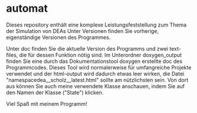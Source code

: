 # automat
 Dieses repository enthält eine komplexe Leistungsfeststellung zum Thema der Simulation von DEAs
 Unter Versionen finden Sie vorherige, eigenständige Versionen des Programmes.
 
 Unter doc finden Sie die aktuelle Version des Programms und zwei text-files, die für dessen Funktion nötig sind.
 Im Unterordner doxygen_output finden Sie eine durch das Dokumentationstool doxygen erstellte doc des Programmcodes.
 Dieses Tool wird normalerweise für umfangreiche Projekte verwendet und der html-output wird dadurch etwas leer wirken,
 die Datei "namespacedea__scholz__latest.html" sollte am nützlichsten sein. Von dort aus können Sie auch meine verwendete
 Klasse anschauen, indem Sie auf den Namen der Klasse ("State") klicken.
 
 Viel Spaß mit meinem Programm!
 
